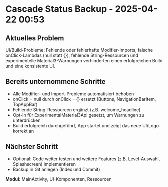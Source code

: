 # Cascade Status Backup - 2025-04-22 00:53

## Aktuelles Problem

UI/Build-Probleme: Fehlende oder fehlerhafte Modifier-Imports, falsche onClick-Lambdas (null statt {}), fehlende String-Ressourcen und experimentelle Material3-Warnungen verhinderten einen erfolgreichen Build und eine konsistente UI.

## Bereits unternommene Schritte
- Alle Modifier- und Import-Probleme automatisiert behoben
- onClick = null durch onClick = {} ersetzt (Buttons, NavigationBarItem, TopAppBar)
- Fehlende String-Ressourcen ergänzt (z.B. welcome_headline)
- Opt-In für ExperimentalMaterial3Api gesetzt, um Warnungen zu unterdrücken
- Build erfolgreich durchgeführt, App startet und zeigt das neue UI/Logo korrekt an

## Nächster Schritt
- Optional: Code weiter testen und weitere Features (z.B. Level-Auswahl, Splashscreen) implementieren
- Backup in Git anlegen (Index und Commit)

**Modul:** MainActivity, UI-Komponenten, Ressourcen
